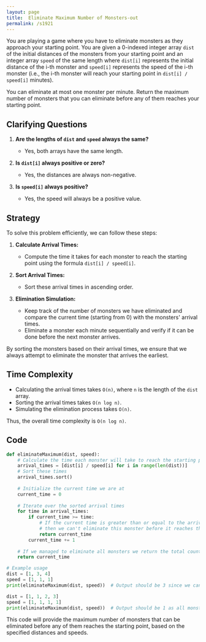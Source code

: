 ```yaml
---
layout: page
title:  Eliminate Maximum Number of Monsters-out
permalink: /s1921
---
```


You are playing a game where you have to eliminate monsters as they approach your starting point. You are given a 0-indexed integer array `dist` of the initial distances of the monsters from your starting point and an integer array `speed` of the same length where `dist[i]` represents the initial distance of the i-th monster and `speed[i]` represents the speed of the i-th monster (i.e., the i-th monster will reach your starting point in `dist[i] / speed[i]` minutes).

You can eliminate at most one monster per minute. Return the maximum number of monsters that you can eliminate before any of them reaches your starting point.

## Clarifying Questions

1. **Are the lengths of `dist` and `speed` always the same?**
   - Yes, both arrays have the same length.
   
2. **Is `dist[i]` always positive or zero?**
   - Yes, the distances are always non-negative.
   
3. **Is `speed[i]` always positive?**
   - Yes, the speed will always be a positive value.

## Strategy

To solve this problem efficiently, we can follow these steps:

1. **Calculate Arrival Times:**
   - Compute the time it takes for each monster to reach the starting point using the formula `dist[i] / speed[i]`.

2. **Sort Arrival Times:**
   - Sort these arrival times in ascending order.

3. **Elimination Simulation:**
   - Keep track of the number of monsters we have eliminated and compare the current time (starting from 0) with the monsters' arrival times.
   - Eliminate a monster each minute sequentially and verify if it can be done before the next monster arrives.
   
By sorting the monsters based on their arrival times, we ensure that we always attempt to eliminate the monster that arrives the earliest.

## Time Complexity

- Calculating the arrival times takes `O(n)`, where `n` is the length of the `dist` array.
- Sorting the arrival times takes `O(n log n)`.
- Simulating the elimination process takes `O(n)`.

Thus, the overall time complexity is `O(n log n)`.

## Code

```python
def eliminateMaximum(dist, speed):
    # Calculate the time each monster will take to reach the starting point
    arrival_times = [dist[i] / speed[i] for i in range(len(dist))]
    # Sort these times
    arrival_times.sort()
    
    # Initialize the current time we are at
    current_time = 0
    
    # Iterate over the sorted arrival times
    for time in arrival_times:
        if current_time >= time:
            # If the current time is greater than or equal to the arrival time of the monster,
            # then we can't eliminate this monster before it reaches the starting point.
            return current_time
        current_time += 1
    
    # If we managed to eliminate all monsters we return the total count
    return current_time

# Example usage
dist = [1, 3, 4]
speed = [1, 1, 1]
print(eliminateMaximum(dist, speed))  # Output should be 3 since we can eliminate all three monsters

dist = [1, 1, 2, 3]
speed = [1, 1, 1, 1]
print(eliminateMaximum(dist, speed))  # Output should be 1 as all monsters reach at the same time
```

This code will provide the maximum number of monsters that can be eliminated before any of them reaches the starting point, based on the specified distances and speeds.